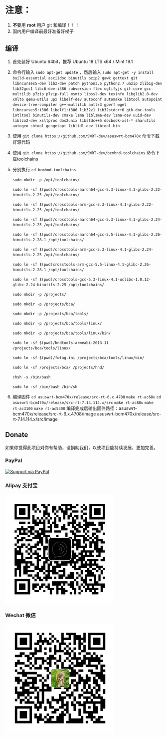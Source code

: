 
注意：
=
1. **不**要用 **root** 用户 git 和编译！！！
2. 国内用户编译前最好准备好梯子

## 编译

1. 首先装好 Ubuntu 64bit，推荐  Ubuntu  18 LTS x64 /  Mint 19.1

2. 命令行输入 `sudo apt-get update` ，然后输入
`
sudo apt-get -y install build-essential asciidoc binutils bzip2 gawk gettext git libncurses5-dev libz-dev patch python3.5 python2.7 unzip zlib1g-dev lib32gcc1 libc6-dev-i386 subversion flex uglifyjs git-core gcc-multilib p7zip p7zip-full msmtp libssl-dev texinfo libglib2.0-dev xmlto qemu-utils upx libelf-dev autoconf automake libtool autopoint device-tree-compiler g++-multilib antlr3 gperf wget libncurses5:i386 libelf1:i386 lib32z1 lib32stdc++6 gtk-doc-tools intltool binutils-dev cmake lzma liblzma-dev lzma-dev uuid-dev liblzo2-dev xsltproc dos2unix libstdc++5 docbook-xsl-* sharutils autogen shtool gengetopt libltdl-dev libtool-bin
`

3. 使用 `git clone https://github.com/SWRT-dev/asuswrt-bcm470x` 命令下载好源代码

4. 使用 `git clone https://github.com/SWRT-dev/bcmhnd-toolchains` 命令下载toolchains

5. 分别执行 `cd bcmhnd-toolchains`

    `sudo mkdir -p /opt/toolchains/`

    `sudo ln -sf $(pwd)/crosstools-aarch64-gcc-5.3-linux-4.1-glibc-2.22-binutils-2.25 /opt/toolchains/`

    `sudo ln -sf $(pwd)/crosstools-arm-gcc-5.3-linux-4.1-glibc-2.22-binutils-2.25 /opt/toolchains/`

    `sudo ln -sf $(pwd)/crosstools-aarch64-gcc-5.3-linux-4.1-glibc-2.24-binutils-2.25 /opt/toolchains/`
    
    `sudo ln -sf $(pwd)/crosstools-aarch64-gcc-5.5-linux-4.1-glibc-2.26-binutils-2.28.1 /opt/toolchains/`
    
    `sudo ln -sf $(pwd)/crosstools-arm-gcc-5.3-linux-4.1-glibc-2.24-binutils-2.25 /opt/toolchains/`
    
    `sudo ln -sf $(pwd)crosstools-arm-gcc-5.5-linux-4.1-glibc-2.26-binutils-2.28.1 /opt/toolchains/`
    
    `sudo ln -sf $(pwd)/crosstools-gcc-5.3-linux-4.1-uclibc-1.0.12-glibc-2.24-binutils-2.25 /opt/toolchains/`
    
    `sudo mkdir -p /projects/`
    
    `sudo mkdir -p /projects/bca/`
    
    `sudo mkdir -p /projects/bca/tools/`
    
    `sudo mkdir -p /projects/bca/tools/linux/`
    
    `sudo mkdir -p /projects/bca/tools/linux/bin/`
    
    `sudo ln -sf $(pwd)/hndtools-armeabi-2013.11 /projects/bca/tools/linux/`
    
    `sudo ln -sf $(pwd)/fwtag.ini /projects/bca/tools/linux/bin/`
    
    `sudo ln -sf /projects/bca/ /projects/hnd/`

    `chsh -s /bin/bash`

    `sudo ln -sf /bin/bash /bin/sh`

6. 编译固件
	`cd asuswrt-bcm470x/release/src-rt-6.x.4708` 
	`make rt-ac68u`
	`cd asuswrt-bcm470x/release/src-rt-7.14.114.x/src` 
	`make rt-ac88u`
	`make rt-ac3100`
	`make rt-ac5300`
	编译完成后输出固件路径：asuswrt-bcm470x/release/src-rt-6.x.4708/image asuswrt-bcm470x/release/src-rt-7.14.114.x/src/image



## Donate

如果你觉得此项目对你有帮助，请捐助我们，以使项目能持续发展，更加完善。

### PayPal

[![Support via PayPal](https://cdn.rawgit.com/twolfson/paypal-github-button/1.0.0/dist/button.svg)](https://paypal.me/paldier9/)

### Alipay 支付宝

![alipay](doc/alipay_donate.jpg)

### Wechat 微信
  
![wechat](doc/wechat_donate.jpg)


